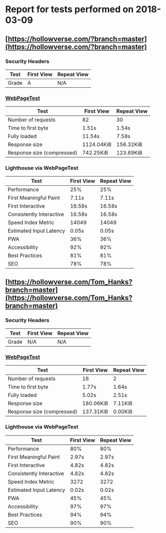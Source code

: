 # Report for tests performed on 2018-03-09

## [https://hollowverse.com/?branch=master](https://hollowverse.com/?branch=master)

### Security Headers

| Test  | First View | Repeat View |
| ----- | ---------- | ----------- |
| Grade | A          | N/A         |

### [WebPageTest](http://www.webpagetest.org/results.php?test=180309_KX_dbb7cdb63bf13fa5c7bb7a78f52bfae8)

| Test                       | First View | Repeat View |
| -------------------------- | ---------- | ----------- |
| Number of requests         | 82         | 30          |
| Time to first byte         | 1.51s      | 1.54s       |
| Fully loaded               | 11.54s     | 7.58s       |
| Response size              | 1124.04KiB | 156.32KiB   |
| Response size (compressed) | 742.25KiB  | 123.69KiB   |

### Lighthouse via WebPageTest

| Test                     | First View | Repeat View |
| ------------------------ | ---------- | ----------- |
| Performance              | 25%        | 25%         |
| First Meaningful Paint   | 7.11s      | 7.11s       |
| First Interactive        | 16.58s     | 16.58s      |
| Consistently Interactive | 16.58s     | 16.58s      |
| Speed Index Metric       | 14049      | 14049       |
| Estimated Input Latency  | 0.05s      | 0.05s       |
| PWA                      | 36%        | 36%         |
| Accessibility            | 92%        | 92%         |
| Best Practices           | 81%        | 81%         |
| SEO                      | 78%        | 78%         |

## [https://hollowverse.com/Tom_Hanks?branch=master](https://hollowverse.com/Tom_Hanks?branch=master)

### Security Headers

| Test  | First View | Repeat View |
| ----- | ---------- | ----------- |
| Grade | N/A        | N/A         |

### [WebPageTest](http://www.webpagetest.org/results.php?test=180309_7N_267286ff95bc9e782e65c8843d72e90f)

| Test                       | First View | Repeat View |
| -------------------------- | ---------- | ----------- |
| Number of requests         | 16         | 2           |
| Time to first byte         | 1.77s      | 1.64s       |
| Fully loaded               | 5.02s      | 2.51s       |
| Response size              | 180.06KiB  | 7.11KiB     |
| Response size (compressed) | 137.31KiB  | 0.00KiB     |

### Lighthouse via WebPageTest

| Test                     | First View | Repeat View |
| ------------------------ | ---------- | ----------- |
| Performance              | 80%        | 80%         |
| First Meaningful Paint   | 2.97s      | 2.97s       |
| First Interactive        | 4.82s      | 4.82s       |
| Consistently Interactive | 4.82s      | 4.82s       |
| Speed Index Metric       | 3272       | 3272        |
| Estimated Input Latency  | 0.02s      | 0.02s       |
| PWA                      | 45%        | 45%         |
| Accessibility            | 97%        | 97%         |
| Best Practices           | 94%        | 94%         |
| SEO                      | 90%        | 90%         |
